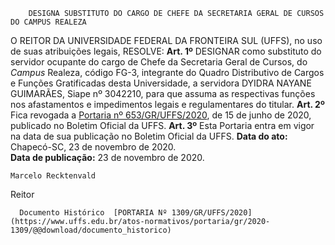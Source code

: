         DESIGNA SUBSTITUTO DO CARGO DE CHEFE DA SECRETARIA GERAL DE CURSOS DO CAMPUS REALEZA  

 O REITOR DA UNIVERSIDADE FEDERAL DA FRONTEIRA SUL (UFFS), no uso de suas atribuições legais,   RESOLVE:   **Art. 1º**  DESIGNAR como substituto do servidor ocupante do cargo de Chefe da Secretaria Geral de Cursos, do *Campus*  Realeza, código FG-3, integrante do Quadro Distributivo de Cargos e Funções Gratificadas desta Universidade, a servidora DYIDRA NAYANE GUIMARÃES, Siape nº 3042210, para que assuma as respectivas funções nos afastamentos e impedimentos legais e regulamentares do titular.   **Art. 2º**  Fica revogada a [Portaria nº 653/GR/UFFS/2020](https://www.uffs.edu.br/atos-normativos/portaria/gr/2020-0653), de 15 de junho de 2020, publicado no Boletim Oficial da UFFS.   **Art. 3º**  Esta Portaria entra em vigor na data de sua publicação no Boletim Oficial da UFFS.        **Data do ato:** Chapecó-SC, 23 de novembro de 2020.   
 **Data de publicação:**  23 de novembro de 2020. 

    Marcelo Recktenvald   
 Reitor 

      Documento Histórico  [PORTARIA Nº 1309/GR/UFFS/2020](https://www.uffs.edu.br/atos-normativos/portaria/gr/2020-1309/@@download/documento_historico)     
      